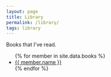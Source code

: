 ```yaml
---
layout: page
title: Library
permalink: /library/
tags: library
---
```


Books that I've read.

<ul>
{% for member in site.data.books %}
  <li>
    <a href="https://github.com/{{ member.github }}">
      {{ member.name }}
    </a>
  </li>
{% endfor %}
</ul>
